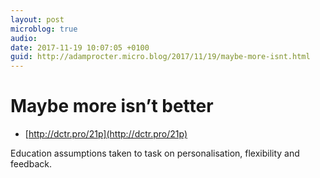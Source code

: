 ```yaml
---
layout: post
microblog: true
audio: 
date: 2017-11-19 10:07:05 +0100
guid: http://adamprocter.micro.blog/2017/11/19/maybe-more-isnt.html
---
```

# Maybe more isn’t better 

- [http://dctr.pro/21p](http://dctr.pro/21p)

Education assumptions taken to task on personalisation, flexibility and feedback.

